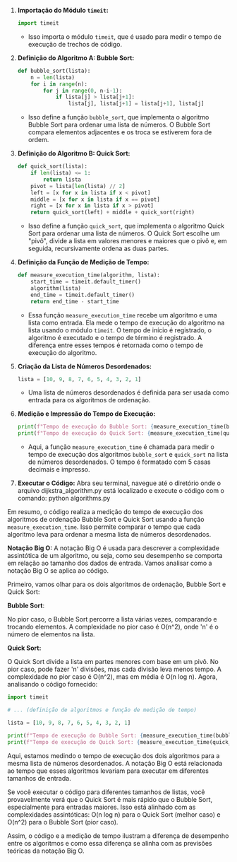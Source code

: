 1. **Importação do Módulo `timeit`:**
   ```python
   import timeit
   ```
   - Isso importa o módulo `timeit`, que é usado para medir o tempo de execução de trechos de código.

2. **Definição do Algoritmo A: Bubble Sort:**
   ```python
   def bubble_sort(lista):
       n = len(lista)
       for i in range(n):
           for j in range(0, n-i-1):
               if lista[j] > lista[j+1]:
                   lista[j], lista[j+1] = lista[j+1], lista[j]
   ```
   - Isso define a função `bubble_sort`, que implementa o algoritmo Bubble Sort para ordenar uma lista de números. O Bubble Sort compara elementos adjacentes e os troca se estiverem fora de ordem.

3. **Definição do Algoritmo B: Quick Sort:**
   ```python
   def quick_sort(lista):
       if len(lista) <= 1:
           return lista
       pivot = lista[len(lista) // 2]
       left = [x for x in lista if x < pivot]
       middle = [x for x in lista if x == pivot]
       right = [x for x in lista if x > pivot]
       return quick_sort(left) + middle + quick_sort(right)
   ```
   - Isso define a função `quick_sort`, que implementa o algoritmo Quick Sort para ordenar uma lista de números. O Quick Sort escolhe um "pivô", divide a lista em valores menores e maiores que o pivô e, em seguida, recursivamente ordena as duas partes.

4. **Definição da Função de Medição de Tempo:**
   ```python
   def measure_execution_time(algorithm, lista):
       start_time = timeit.default_timer()
       algorithm(lista)
       end_time = timeit.default_timer()
       return end_time - start_time
   ```
   - Essa função `measure_execution_time` recebe um algoritmo e uma lista como entrada. Ela mede o tempo de execução do algoritmo na lista usando o módulo `timeit`. O tempo de início é registrado, o algoritmo é executado e o tempo de término é registrado. A diferença entre esses tempos é retornada como o tempo de execução do algoritmo.

5. **Criação da Lista de Números Desordenados:**
   ```python
   lista = [10, 9, 8, 7, 6, 5, 4, 3, 2, 1]
   ```
   - Uma lista de números desordenados é definida para ser usada como entrada para os algoritmos de ordenação.

6. **Medição e Impressão do Tempo de Execução:**
   ```python
   print(f"Tempo de execução do Bubble Sort: {measure_execution_time(bubble_sort, lista):.5f} segundos")
   print(f"Tempo de execução do Quick Sort: {measure_execution_time(quick_sort, lista):.5f} segundos")
   ```
   - Aqui, a função `measure_execution_time` é chamada para medir o tempo de execução dos algoritmos `bubble_sort` e `quick_sort` na lista de números desordenados. O tempo é formatado com 5 casas decimais e impresso.

7. **Executar o Código:**
Abra seu terminal, navegue até o diretório onde o arquivo dijkstra_algorithm.py está localizado e execute o código com o comando:
python algorithms.py

Em resumo, o código realiza a medição do tempo de execução dos algoritmos de ordenação Bubble Sort e Quick Sort usando a função `measure_execution_time`. Isso permite comparar o tempo que cada algoritmo leva para ordenar a mesma lista de números desordenados.

**Notação Big O:**
A notação Big O é usada para descrever a complexidade assintótica de um algoritmo, ou seja, como seu desempenho se comporta em relação ao tamanho dos dados de entrada. Vamos analisar como a notação Big O se aplica ao código.

Primeiro, vamos olhar para os dois algoritmos de ordenação, Bubble Sort e Quick Sort:

**Bubble Sort**:

No pior caso, o Bubble Sort percorre a lista várias vezes, comparando e trocando elementos.
A complexidade no pior caso é O(n^2), onde 'n' é o número de elementos na lista.

**Quick Sort:**

O Quick Sort divide a lista em partes menores com base em um pivô.
No pior caso, pode fazer 'n' divisões, mas cada divisão leva menos tempo.
A complexidade no pior caso é O(n^2), mas em média é O(n log n).
Agora, analisando o código fornecido:

```python
import timeit

# ... (definição de algoritmos e função de medição de tempo)

lista = [10, 9, 8, 7, 6, 5, 4, 3, 2, 1]

print(f"Tempo de execução do Bubble Sort: {measure_execution_time(bubble_sort, lista):.5f} segundos")
print(f"Tempo de execução do Quick Sort: {measure_execution_time(quick_sort, lista):.5f} segundos")
```

Aqui, estamos medindo o tempo de execução dos dois algoritmos para a mesma lista de números desordenados. A notação Big O está relacionada ao tempo que esses algoritmos levariam para executar em diferentes tamanhos de entrada.

Se você executar o código para diferentes tamanhos de listas, você provavelmente verá que o Quick Sort é mais rápido que o Bubble Sort, especialmente para entradas maiores. Isso está alinhado com as complexidades assintóticas: O(n log n) para o Quick Sort (melhor caso) e O(n^2) para o Bubble Sort (pior caso).

Assim, o código e a medição de tempo ilustram a diferença de desempenho entre os algoritmos e como essa diferença se alinha com as previsões teóricas da notação Big O.
